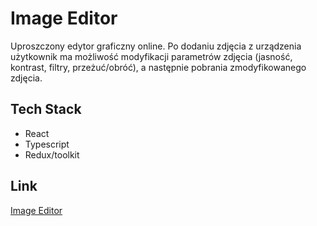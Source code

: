 # Image Editor

Uproszczony edytor graficzny online. Po dodaniu
zdjęcia z urządzenia użytkownik ma możliwość
modyfikacji parametrów zdjęcia (jasność,
kontrast, filtry, przeżuć/obróć), a następnie
pobrania zmodyfikowanego zdjęcia.

## Tech Stack

* React
* Typescript
* Redux/toolkit

## Link 
[Image Editor](https://image-editor-bay.vercel.app/)
